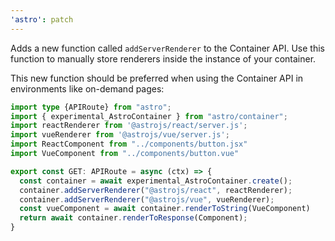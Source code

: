 ```yaml
---
'astro': patch
---
```


Adds a new function called `addServerRenderer` to the Container API. Use this function to manually store renderers inside the instance of your container.

This new function should be preferred when using the Container API in environments like on-demand pages:

```ts
import type {APIRoute} from "astro";
import { experimental_AstroContainer } from "astro/container";
import reactRenderer from '@astrojs/react/server.js';
import vueRenderer from '@astrojs/vue/server.js';
import ReactComponent from "../components/button.jsx"
import VueComponent from "../components/button.vue"

export const GET: APIRoute = async (ctx) => {
  const container = await experimental_AstroContainer.create();
  container.addServerRenderer("@astrojs/react", reactRenderer);
  container.addServerRenderer("@astrojs/vue", vueRenderer);
  const vueComponent = await container.renderToString(VueComponent)
  return await container.renderToResponse(Component);
}
```
